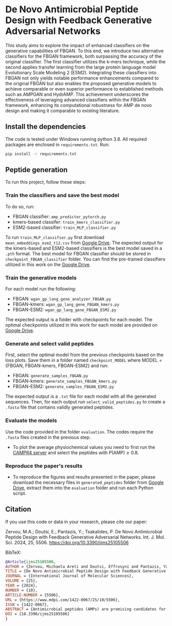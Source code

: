 # De Novo Antimicrobial Peptide Design with Feedback Generative Adversarial Networks

 This study aims to explore the impact of enhanced classifiers on the generative capabilities
of FBGAN. To this end, we introduce two alternative classifiers for the FBGAN framework, both
surpassing the accuracy of the original classifier. The first classifier utilizes the k-mers technique,
while the second applies transfer learning from the large protein language model Evolutionary Scale
Modeling 2 (ESM2). Integrating these classifiers into FBGAN not only yields notable performance
enhancements compared to the original FBGAN but also enables the proposed generative models
to achieve comparable or even superior performance to established methods such as AMPGAN
and HydrAMP. This achievement underscores the effectiveness of leveraging advanced classifiers
within the FBGAN framework, enhancing its computational robustness for AMP de novo design and
making it comparable to existing literature.

## Install the dependencies
The code is tested under Windows running python 3.8. All required packages are enclosed in `requirements.txt`. Run:
```bash
pip install -r requirements.txt
```
## Peptide generation
To run this project, follow these steps:

### Train the classifiers and save the best model
To do so, run:  
- FBGAN classifier: `amp_predictor_pytorch.py`
- kmers-based classifer: `train_kmers_classifier.py`
- ESM2-based classifier: `train_MLP_classifier.py`
  
To run `train_MLP_classifier.py` first download `mean_embeddings_esm2_t12.csv` from [Google Drive](https://drive.google.com/drive/folders/1ZqWM7aBK1EmOc13uP7a4D03Llztb7uvO?usp=sharing). The expected output for the kmers-based and ESM2-based classifiers is the best model saved in a `.pth` format. The best model for FBGAN classifier should be stored in `checkpoint_FBGAN_classifier` folder. You can find the pre-trained classifiers utilized in this work on the [Google Drive](https://drive.google.com/drive/folders/1ZqWM7aBK1EmOc13uP7a4D03Llztb7uvO?usp=sharing).

### Train the generative models
For each model run the following:
- FBGAN: `wgan_gp_lang_gene_analyzer_FBGAN.py`
- FBGAN-kmers: `wgan_gp_lang_gene_FBGAN_kmers.py`
- FBGAN-ESM2: `wgan_gp_lang_gene_FBGAN_ESM2.py`
  
The expected output is a folder with checkpoints for each model. The optimal checkpoints utilized in this work for each model are provided on [Google Drive](https://drive.google.com/drive/folders/1ZqWM7aBK1EmOc13uP7a4D03Llztb7uvO?usp=sharing).

### Generate and select valid peptides
First, select the optimal model from the previous checkpoints based on the loss plots. Save them in a folder named `checkpoint_MODEL` where MODEL = {FBGAN, FBGAN-kmers, FBGAN-ESM2} and run:
- FBGAN: `generate_samples_FBGAN.py`
- FBGAN-kmers: `generate_samples_FBGAN_kmers.py`
- FBGAN-ESM2: `generate_samples_FBGAN_ESM2.py`
  
The expected output is a `.txt` file for each model with all the generated sequences. Then, for each output run `select_valid_peptides.py` to create a `.fasta` file that contains validly generated peptides.

### Evaluate the models
Use the code provided in the folder `evaluation`. The codes require the `.fasta` files created in the previous step.
- To plot the average physiochemical values you need to first run the [CAMPR4 server](https://camp.bicnirrh.res.in/predict/) and select the peptides with $P(\text{AMP}) \geq 0.8$.

### Reproduce the paper's results
* To reproduce the figures and results presented in the paper, please download the necessary files in `generated_peptides` folder from [Google Drive](https://drive.google.com/drive/folders/1ZqWM7aBK1EmOc13uP7a4D03Llztb7uvO?usp=sharing), extract them into the `evaluation` folder and run each Python script.

## Citation
If you use this code or data in your research, please cite our paper:

Zervou, M.A.; Doutsi, E.; Pantazis, Y.; Tsakalides, P. De Novo Antimicrobial Peptide Design with Feedback Generative Adversarial Networks. Int. J. Mol. Sci. 2024, 25, 5506. https://doi.org/10.3390/ijms25105506

BibTeX:
```bibtex
@Article{ijms25105506,
AUTHOR = {Zervou, Michaela Areti and Doutsi, Effrosyni and Pantazis, Yannis and Tsakalides, Panagiotis},
TITLE = {De Novo Antimicrobial Peptide Design with Feedback Generative Adversarial Networks},
JOURNAL = {International Journal of Molecular Sciences},
VOLUME = {25},
YEAR = {2024},
NUMBER = {10},
ARTICLE-NUMBER = {5506},
URL = {https://www.mdpi.com/1422-0067/25/10/5506},
ISSN = {1422-0067},
ABSTRACT = {Antimicrobial peptides (AMPs) are promising candidates for new antibiotics due to their broad-spectrum activity against pathogens and reduced susceptibility to resistance development. Deep-learning techniques, such as deep generative models, offer a promising avenue to expedite the discovery and optimization of AMPs. A remarkable example is the Feedback Generative Adversarial Network (FBGAN), a deep generative model that incorporates a classifier during its training phase. Our study aims to explore the impact of enhanced classifiers on the generative capabilities of FBGAN. To this end, we introduce two alternative classifiers for the FBGAN framework, both surpassing the accuracy of the original classifier. The first classifier utilizes the k-mers technique, while the second applies transfer learning from the large protein language model Evolutionary Scale Modeling 2 (ESM2). Integrating these classifiers into FBGAN not only yields notable performance enhancements compared to the original FBGAN but also enables the proposed generative models to achieve comparable or even superior performance to established methods such as AMPGAN and HydrAMP. This achievement underscores the effectiveness of leveraging advanced classifiers within the FBGAN framework, enhancing its computational robustness for AMP de novo design and making it comparable to existing literature.},
DOI = {10.3390/ijms25105506}
}
